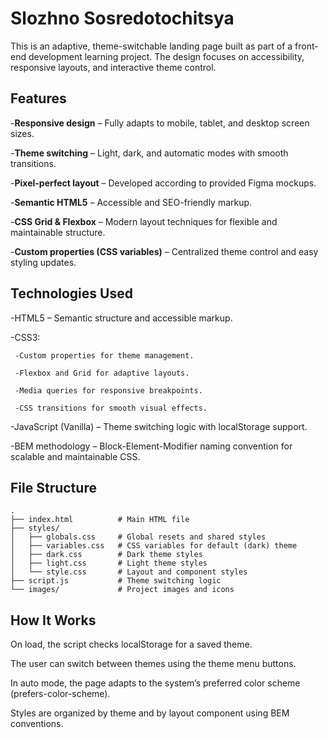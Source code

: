# Slozhno Sosredotochitsya

This is an adaptive, theme-switchable landing page built as part of a front-end development learning project. The design focuses on accessibility, responsive layouts, and interactive theme control.

## Features

-**Responsive design** – Fully adapts to mobile, tablet, and desktop screen sizes.

-**Theme switching** – Light, dark, and automatic modes with smooth transitions.

-**Pixel-perfect layout** – Developed according to provided Figma mockups.

-**Semantic HTML5** – Accessible and SEO-friendly markup.

-**CSS Grid & Flexbox** – Modern layout techniques for flexible and maintainable structure.

-**Custom properties (CSS variables)** – Centralized theme control and easy styling updates.

## Technologies Used

-HTML5 – Semantic structure and accessible markup.

-CSS3:

     -Custom properties for theme management.

     -Flexbox and Grid for adaptive layouts.

     -Media queries for responsive breakpoints.

     -CSS transitions for smooth visual effects.

-JavaScript (Vanilla) – Theme switching logic with localStorage support.

-BEM methodology – Block-Element-Modifier naming convention for scalable and maintainable CSS.

## File Structure

```
.
├── index.html          # Main HTML file  
├── styles/  
│   ├── globals.css     # Global resets and shared styles  
│   ├── variables.css   # CSS variables for default (dark) theme  
│   ├── dark.css        # Dark theme styles  
│   ├── light.css       # Light theme styles  
│   └── style.css       # Layout and component styles  
├── script.js           # Theme switching logic  
└── images/             # Project images and icons
```

## How It Works

On load, the script checks localStorage for a saved theme.

The user can switch between themes using the theme menu buttons.

In auto mode, the page adapts to the system’s preferred color scheme (prefers-color-scheme).

Styles are organized by theme and by layout component using BEM conventions.
